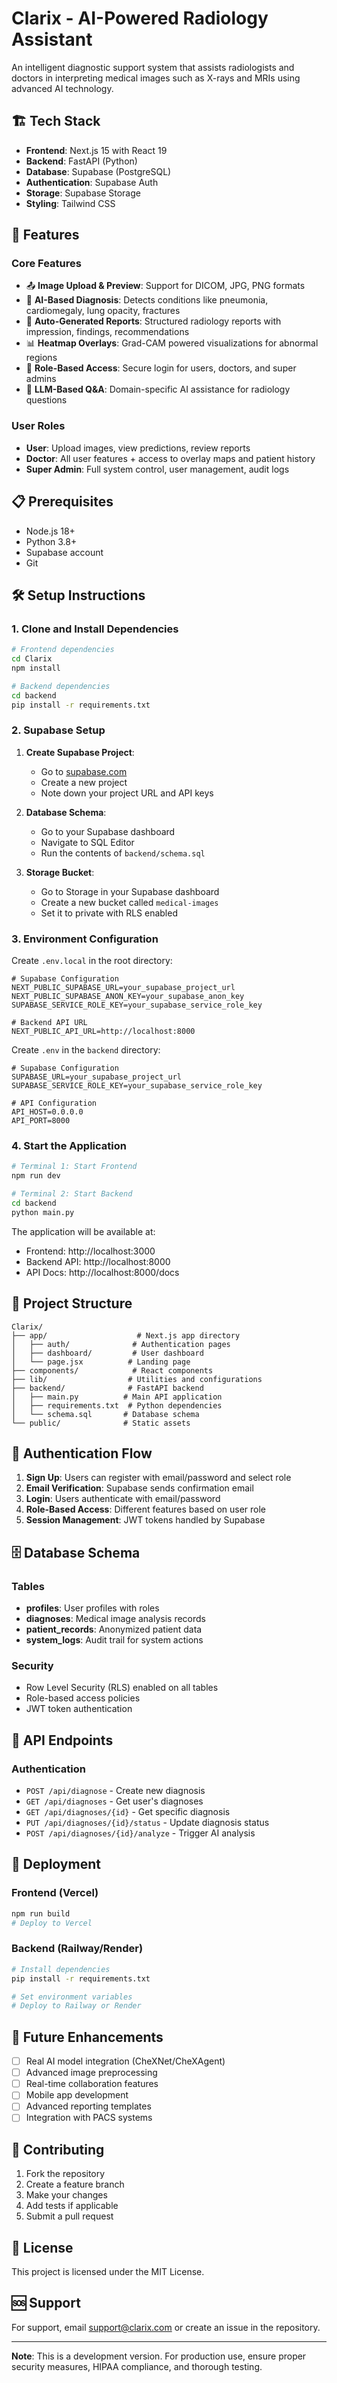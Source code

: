 # Clarix - AI-Powered Radiology Assistant

An intelligent diagnostic support system that assists radiologists and doctors in interpreting medical images such as X-rays and MRIs using advanced AI technology.

## 🏗️ Tech Stack

- **Frontend**: Next.js 15 with React 19
- **Backend**: FastAPI (Python)
- **Database**: Supabase (PostgreSQL)
- **Authentication**: Supabase Auth
- **Storage**: Supabase Storage
- **Styling**: Tailwind CSS

## 🚀 Features

### Core Features
- 📤 **Image Upload & Preview**: Support for DICOM, JPG, PNG formats
- 🧠 **AI-Based Diagnosis**: Detects conditions like pneumonia, cardiomegaly, lung opacity, fractures
- 📄 **Auto-Generated Reports**: Structured radiology reports with impression, findings, recommendations
- 📊 **Heatmap Overlays**: Grad-CAM powered visualizations for abnormal regions
- 👤 **Role-Based Access**: Secure login for users, doctors, and super admins
- 🧠 **LLM-Based Q&A**: Domain-specific AI assistance for radiology questions

### User Roles
- **User**: Upload images, view predictions, review reports
- **Doctor**: All user features + access to overlay maps and patient history
- **Super Admin**: Full system control, user management, audit logs

## 📋 Prerequisites

- Node.js 18+ 
- Python 3.8+
- Supabase account
- Git

## 🛠️ Setup Instructions

### 1. Clone and Install Dependencies

```bash
# Frontend dependencies
cd Clarix
npm install

# Backend dependencies
cd backend
pip install -r requirements.txt
```

### 2. Supabase Setup

1. **Create Supabase Project**:
   - Go to [supabase.com](https://supabase.com)
   - Create a new project
   - Note down your project URL and API keys

2. **Database Schema**:
   - Go to your Supabase dashboard
   - Navigate to SQL Editor
   - Run the contents of `backend/schema.sql`

3. **Storage Bucket**:
   - Go to Storage in your Supabase dashboard
   - Create a new bucket called `medical-images`
   - Set it to private with RLS enabled

### 3. Environment Configuration

Create `.env.local` in the root directory:

```env
# Supabase Configuration
NEXT_PUBLIC_SUPABASE_URL=your_supabase_project_url
NEXT_PUBLIC_SUPABASE_ANON_KEY=your_supabase_anon_key
SUPABASE_SERVICE_ROLE_KEY=your_supabase_service_role_key

# Backend API URL
NEXT_PUBLIC_API_URL=http://localhost:8000
```

Create `.env` in the `backend` directory:

```env
# Supabase Configuration
SUPABASE_URL=your_supabase_project_url
SUPABASE_SERVICE_ROLE_KEY=your_supabase_service_role_key

# API Configuration
API_HOST=0.0.0.0
API_PORT=8000
```

### 4. Start the Application

```bash
# Terminal 1: Start Frontend
npm run dev

# Terminal 2: Start Backend
cd backend
python main.py
```

The application will be available at:
- Frontend: http://localhost:3000
- Backend API: http://localhost:8000
- API Docs: http://localhost:8000/docs

## 📁 Project Structure

```
Clarix/
├── app/                    # Next.js app directory
│   ├── auth/              # Authentication pages
│   ├── dashboard/         # User dashboard
│   └── page.jsx          # Landing page
├── components/            # React components
├── lib/                  # Utilities and configurations
├── backend/              # FastAPI backend
│   ├── main.py          # Main API application
│   ├── requirements.txt  # Python dependencies
│   └── schema.sql       # Database schema
└── public/              # Static assets
```

## 🔐 Authentication Flow

1. **Sign Up**: Users can register with email/password and select role
2. **Email Verification**: Supabase sends confirmation email
3. **Login**: Users authenticate with email/password
4. **Role-Based Access**: Different features based on user role
5. **Session Management**: JWT tokens handled by Supabase

## 🗄️ Database Schema

### Tables
- **profiles**: User profiles with roles
- **diagnoses**: Medical image analysis records
- **patient_records**: Anonymized patient data
- **system_logs**: Audit trail for system actions

### Security
- Row Level Security (RLS) enabled on all tables
- Role-based access policies
- JWT token authentication

## 🔧 API Endpoints

### Authentication
- `POST /api/diagnose` - Create new diagnosis
- `GET /api/diagnoses` - Get user's diagnoses
- `GET /api/diagnoses/{id}` - Get specific diagnosis
- `PUT /api/diagnoses/{id}/status` - Update diagnosis status
- `POST /api/diagnoses/{id}/analyze` - Trigger AI analysis

## 🚀 Deployment

### Frontend (Vercel)
```bash
npm run build
# Deploy to Vercel
```

### Backend (Railway/Render)
```bash
# Install dependencies
pip install -r requirements.txt

# Set environment variables
# Deploy to Railway or Render
```

## 🔮 Future Enhancements

- [ ] Real AI model integration (CheXNet/CheXAgent)
- [ ] Advanced image preprocessing
- [ ] Real-time collaboration features
- [ ] Mobile app development
- [ ] Advanced reporting templates
- [ ] Integration with PACS systems

## 🤝 Contributing

1. Fork the repository
2. Create a feature branch
3. Make your changes
4. Add tests if applicable
5. Submit a pull request

## 📄 License

This project is licensed under the MIT License.

## 🆘 Support

For support, email support@clarix.com or create an issue in the repository.

---

**Note**: This is a development version. For production use, ensure proper security measures, HIPAA compliance, and thorough testing.
